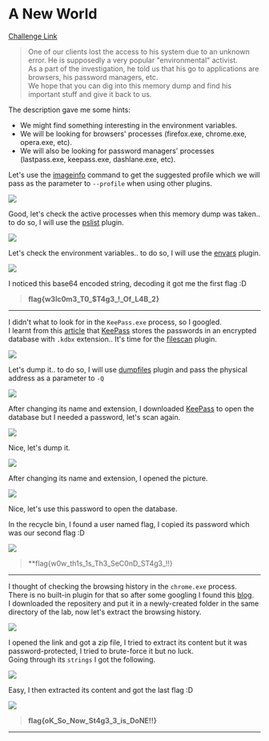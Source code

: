 **A New World**
===================  
[Challenge Link](https://github.com/stuxnet999/MemLabs/tree/master/Lab%202)  

> One of our clients lost the access to his system due to an unknown error. He is supposedly a very popular "environmental" activist.  
> As a part of the investigation, he told us that his go to applications are browsers, his password managers, etc.  
> We hope that you can dig into this memory dump and find his important stuff and give it back to us.

The description gave me some hints:  
- We might find something interesting in the environment variables.
- We will be looking for browsers' processes (firefox.exe, chrome.exe, opera.exe, etc).  
- We will also be looking for password managers' processes (lastpass.exe, keepass.exe, dashlane.exe, etc).  

Let's use the [imageinfo](https://github.com/volatilityfoundation/volatility/wiki/Command-Reference#imageinfo) command to get the suggested profile which we will pass as the parameter to `--profile` when using other plugins.

![](images/Lab2_01.png)  

Good, let's check the active processes when this memory dump was taken.. to do so, I will use the [pslist](https://github.com/volatilityfoundation/volatility/wiki/Command-Reference#pslist) plugin.

![](images/Lab2_02.png)  

Let's check the environment variables.. to do so, I will use the [envars](https://github.com/volatilityfoundation/volatility/wiki/Command-Reference#envars) plugin.

![](images/Lab2_03.png)  

I noticed this base64 encoded string, decoding it got me the first flag :D  

> **flag{w3lc0m3_T0_$T4g3_!_Of_L4B_2}**

--------------------------------------------
I didn't what to look for in the `KeePass.exe` process, so I googled.  
I learnt from this [article](https://www.techrepublic.com/article/how-to-manage-your-passwords-effectively-with-keepass/) that [KeePass](https://keepass.info/) stores the passwords in an encrypted database with `.kdbx` extension.. It's time for the [filescan](https://github.com/volatilityfoundation/volatility/wiki/Command-Reference#filescan) plugin.  

![](images/Lab2_04.png)

Let's dump it.. to do so, I will use [dumpfiles](https://github.com/volatilityfoundation/volatility/wiki/Command-Reference#dumpfiles) plugin and pass the physical address as a parameter to `-Q`  

![](images/Lab2_05.png)

After changing its name and extension, I downloaded [KeePass](https://keepass.info/) to open the database but I needed a password, let's scan again.  

![](images/Lab2_06.png)

Nice, let's dump it.

![](images/Lab2_07.png)

After changing its name and extension, I opened the picture.

![](images/Lab2_08.png)

Nice, let's use this password to open the database.

In the recycle bin, I found a user named flag, I copied its password which was our second flag :D

![](images/Lab2_09.png)

> **flag{w0w_th1s_1s_Th3_SeC0nD_ST4g3_!!}

--------------------------------------------
I thought of checking the browsing history in the `chrome.exe` process.  
There is no built-in plugin for that so after some googling I found this [blog](https://blog.superponible.com/2014/08/31/volatility-plugin-chrome-history/).  
I downloaded the repositery and put it in a newly-created folder in the same directory of the lab, now let's extract the browsing history.

![](images/Lab2_10.png)

I opened the link and got a zip file, I tried to extract its content but it was password-protected, I tried to brute-force it but no luck.  
Going through its `strings` I got the following.

![](images/Lab2_11.png)

Easy, I then extracted its content and got the last flag :D

![](images/Lab2_12.png)

> **flag{oK_So_Now_St4g3_3_is_DoNE!!}**

--------------------------------------------
